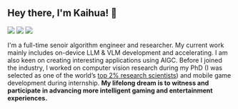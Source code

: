## Hey there, I'm Kaihua! 👋

[![](https://img.shields.io/badge/Homepage-blue?&style=flat-square&logo=googlechrome&logoColor=white)](https://kaihuatang.github.io/)
[![](https://img.shields.io/badge/Google%20Scholar-%234285F4.svg?&style=flat-square&logo=google-scholar&logoColor=white)](https://scholar.google.com.hk/citations?user=WuO1sSkAAAAJ&hl=en)
[![](https://img.shields.io/github/stars/yaoyao-liu?style=flat-square&logo=github&label=Github%20Stars&labelColor=gray&color=gray)](https://github.com/KaihuaTang)

I'm a full-time senoir algorithm engineer and researcher. My current work mainly includes on-device LLM & VLM development and accelerating. I am also keen on creating interesting applications using AIGC. Before I joined the industry, I worked on computer vision research during my PhD (I was selected as one of the world’s [top 2% research scientists](https://topresearcherslist.com/Home/Search?AuthFull=tang%2C+kaihua)) and mobile game development during internship. **My lifelong dream is to witness and participate in advancing more intelligent gaming and entertainment experiences.**

